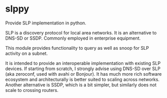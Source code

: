 # slppy
Provide SLP implementation in python.

SLP is a discovery protocol for local area
networks.  It is an alternative to DNS-SD
or SSDP.  Commonly employed in enterprise
equipment.

This module provides functionality to query
as well as snoop for SLP activity on a subnet.

It is intended to provide an interoperable
implementation with existing SLP devices.
If starting from scratch, I strongly advise
using DNS-SD over SLP (aka zeroconf, used with
avahi or Bonjour).  It has much more rich
software ecosystem and architecturally is
better suited to scaling across networks.
Another alternative is SSDP, which is a bit
simpler, but similarly does not scale to
crossing routers.
